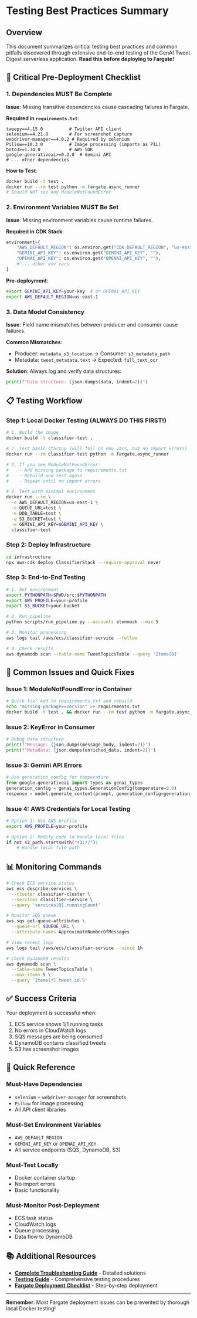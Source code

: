 # Testing Best Practices Summary

## Overview

This document summarizes critical testing best practices and common pitfalls discovered through extensive end-to-end testing of the GenAI Tweet Digest serverless application. **Read this before deploying to Fargate!**

## 🚨 Critical Pre-Deployment Checklist

### 1. Dependencies MUST Be Complete

**Issue**: Missing transitive dependencies cause cascading failures in Fargate.

**Required in `requirements.txt`**:
```
tweepy==4.15.0          # Twitter API client
selenium==4.21.0        # For screenshot capture
webdriver-manager==4.0.2 # Required by selenium
Pillow==10.3.0          # Image processing (imports as PIL)
boto3>=1.34.0           # AWS SDK
google-generativeai>=0.3.0  # Gemini API
# ... other dependencies
```

**How to Test**:
```bash
docker build -t test .
docker run --rm test python -m fargate.async_runner
# Should NOT see any ModuleNotFoundError
```

### 2. Environment Variables MUST Be Set

**Issue**: Missing environment variables cause runtime failures.

**Required in CDK Stack**:
```python
environment={
    "AWS_DEFAULT_REGION": os.environ.get("CDK_DEFAULT_REGION", "us-east-1"),
    "GEMINI_API_KEY": os.environ.get("GEMINI_API_KEY", ""),
    "OPENAI_API_KEY": os.environ.get("OPENAI_API_KEY", ""),
    # ... other env vars
}
```

**Pre-deployment**:
```bash
export GEMINI_API_KEY=your-key  # or OPENAI_API_KEY
export AWS_DEFAULT_REGION=us-east-1
```

### 3. Data Model Consistency

**Issue**: Field name mismatches between producer and consumer cause failures.

**Common Mismatches**:
- Producer: `metadata_s3_location` → Consumer: `s3_metadata_path`
- Metadata: `tweet_metadata.text` → Expected: `full_text_ocr`

**Solution**: Always log and verify data structures:
```python
print(f"Data structure: {json.dumps(data, indent=2)}")
```

## 📋 Testing Workflow

### Step 1: Local Docker Testing (ALWAYS DO THIS FIRST!)

```bash
# 1. Build the image
docker build -t classifier-test .

# 2. Test basic startup (will fail on env vars, but no import errors)
docker run --rm classifier-test python -m fargate.async_runner

# 3. If you see ModuleNotFoundError:
#    - Add missing package to requirements.txt
#    - Rebuild and test again
#    - Repeat until no import errors

# 4. Test with minimal environment
docker run --rm \
  -e AWS_DEFAULT_REGION=us-east-1 \
  -e QUEUE_URL=test \
  -e DDB_TABLE=test \
  -e S3_BUCKET=test \
  -e GEMINI_API_KEY=$GEMINI_API_KEY \
  classifier-test
```

### Step 2: Deploy Infrastructure

```bash
cd infrastructure
npx aws-cdk deploy ClassifierStack --require-approval never
```

### Step 3: End-to-End Testing

```bash
# 1. Set environment
export PYTHONPATH=$PWD/src:$PYTHONPATH
export AWS_PROFILE=your-profile
export S3_BUCKET=your-bucket

# 2. Run pipeline
python scripts/run_pipeline.py --accounts elonmusk --max 5

# 3. Monitor processing
aws logs tail /aws/ecs/classifier-service --follow

# 4. Check results
aws dynamodb scan --table-name TweetTopicsTable --query 'Items[0]'
```

## 🔧 Common Issues and Quick Fixes

### Issue 1: ModuleNotFoundError in Container
```bash
# Quick fix: Add to requirements.txt and rebuild
echo "missing-package==version" >> requirements.txt
docker build -t test . && docker run --rm test python -m fargate.async_runner
```

### Issue 2: KeyError in Consumer
```python
# Debug data structure
print(f"Message: {json.dumps(message_body, indent=2)}")
print(f"Metadata: {json.dumps(enriched_data, indent=2)}")
```

### Issue 3: Gemini API Errors
```python
# Use generation_config for temperature
from google.generativeai import types as genai_types
generation_config = genai_types.GenerationConfig(temperature=0.0)
response = model.generate_content(prompt, generation_config=generation_config)
```

### Issue 4: AWS Credentials for Local Testing
```bash
# Option 1: Use AWS profile
export AWS_PROFILE=your-profile

# Option 2: Modify code to handle local files
if not s3_path.startswith("s3://"):
    # Handle local file path
```

## 📊 Monitoring Commands

```bash
# Check ECS service status
aws ecs describe-services \
  --cluster classifier-cluster \
  --services classifier-service \
  --query 'services[0].runningCount'

# Monitor SQS queue
aws sqs get-queue-attributes \
  --queue-url $QUEUE_URL \
  --attribute-names ApproximateNumberOfMessages

# View recent logs
aws logs tail /aws/ecs/classifier-service --since 1h

# Check DynamoDB results
aws dynamodb scan \
  --table-name TweetTopicsTable \
  --max-items 5 \
  --query 'Items[*].tweet_id.S'
```

## ✅ Success Criteria

Your deployment is successful when:
1. ECS service shows 1/1 running tasks
2. No errors in CloudWatch logs
3. SQS messages are being consumed
4. DynamoDB contains classified tweets
5. S3 has screenshot images

## 🚀 Quick Reference

### Must-Have Dependencies
- `selenium` + `webdriver-manager` for screenshots
- `Pillow` for image processing
- All API client libraries

### Must-Set Environment Variables
- `AWS_DEFAULT_REGION`
- `GEMINI_API_KEY` or `OPENAI_API_KEY`
- All service endpoints (SQS, DynamoDB, S3)

### Must-Test Locally
- Docker container startup
- No import errors
- Basic functionality

### Must-Monitor Post-Deployment
- ECS task status
- CloudWatch logs
- Queue processing
- Data flow to DynamoDB

## 📚 Additional Resources

- **[Complete Troubleshooting Guide](./TROUBLESHOOTING_GUIDE.md)** - Detailed solutions
- **[Testing Guide](./TESTING_GUIDE.md)** - Comprehensive testing procedures
- **[Fargate Deployment Checklist](../deployment/FARGATE_DEPLOYMENT_CHECKLIST.md)** - Step-by-step deployment

---

**Remember**: Most Fargate deployment issues can be prevented by thorough local Docker testing! 
